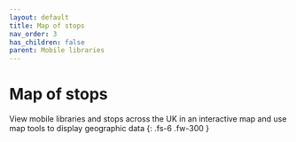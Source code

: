 ```yaml
---
layout: default
title: Map of stops
nav_order: 3
has_children: false
parent: Mobile libraries
---
```


# Map of stops

View mobile libraries and stops across the UK in an interactive map and use map tools to display geographic data
{: .fs-6 .fw-300 }
